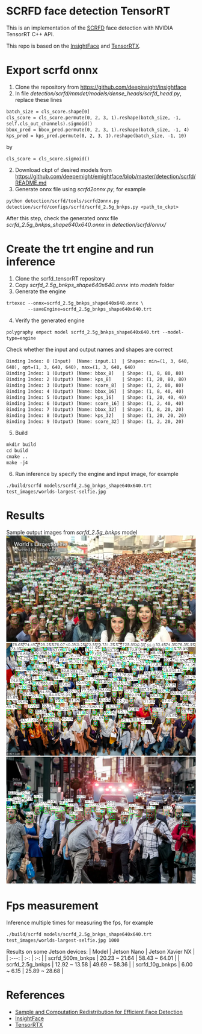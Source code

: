 # SCRFD face detection TensorRT
This is an implementation of the [SCRFD](https://arxiv.org/pdf/2105.04714.pdf) face detection with NVIDIA TensorRT C++ API.

This repo is based on the [InsightFace](https://github.com/deepinsight/insightface) and [TensorRTX](https://github.com/wang-xinyu/tensorrtx).

# Export scrfd onnx
1. Clone the repository from https://github.com/deepinsight/insightface
2. In file <em>detection/scrfd/mmdet/models/dense_heads/scrfd_head.py</em>, replace these lines
```
batch_size = cls_score.shape[0]
cls_score = cls_score.permute(0, 2, 3, 1).reshape(batch_size, -1, self.cls_out_channels).sigmoid()
bbox_pred = bbox_pred.permute(0, 2, 3, 1).reshape(batch_size, -1, 4)
kps_pred = kps_pred.permute(0, 2, 3, 1).reshape(batch_size, -1, 10)
```
by 
```
cls_score = cls_score.sigmoid()
```
2. Download ckpt of desired models from https://github.com/deepemight/emightface/blob/master/detection/scrfd/README.md
3. Generate onnx file using <em>scrfd2onnx.py</em>, for example
```
python detection/scrfd/tools/scrfd2onnx.py detection/scrfd/configs/scrfd/scrfd_2.5g_bnkps.py <path_to_ckpt>
```
After this step, check the generated onnx file <em>scrfd_2.5g_bnkps_shape640x640.onnx</em> in <em>detection/scrfd/onnx/</em>
# Create the trt engine and run inference
1. Clone the scrfd_tensorRT repository
2. Copy <em>scrfd_2.5g_bnkps_shape640x640.onnx</em> into <em>models</em> folder
3. Generate the engine
```
trtexec --onnx=scrfd_2.5g_bnkps_shape640x640.onnx \
        --saveEngine=scrfd_2.5g_bnkps_shape640x640.trt 
```
4. Verify the generated engine
```
polygraphy empect model scrfd_2.5g_bnkps_shape640x640.trt --model-type=engine
```
Check whether the input and output names and shapes are correct
```
Binding Index: 0 (Input)  [Name: input.1]  | Shapes: min=(1, 3, 640, 640), opt=(1, 3, 640, 640), max=(1, 3, 640, 640)
Binding Index: 1 (Output) [Name: bbox_8]   | Shape: (1, 8, 80, 80)
Binding Index: 2 (Output) [Name: kps_8]    | Shape: (1, 20, 80, 80)
Binding Index: 3 (Output) [Name: score_8]  | Shape: (1, 2, 80, 80)
Binding Index: 4 (Output) [Name: bbox_16]  | Shape: (1, 8, 40, 40)
Binding Index: 5 (Output) [Name: kps_16]   | Shape: (1, 20, 40, 40)
Binding Index: 6 (Output) [Name: score_16] | Shape: (1, 2, 40, 40)
Binding Index: 7 (Output) [Name: bbox_32]  | Shape: (1, 8, 20, 20)
Binding Index: 8 (Output) [Name: kps_32]   | Shape: (1, 20, 20, 20)
Binding Index: 9 (Output) [Name: score_32] | Shape: (1, 2, 20, 20)
```
5. Build 
```
mkdir build
cd build
cmake ..
make -j4
```
6. Run inference by specify the engine and input image, for example
```
./build/scrfd models/scrfd_2.5g_bnkps_shape640x640.trt test_images/worlds-largest-selfie.jpg 
```
# Results
Sample output images from <em>scrfd_2.5g_bnkps</em> model
![](resources/1.png)
![](resources/2.png)
![](resources/3.png)
# Fps measurement
Inference multiple times for measuring the fps, for example
```
./build/scrfd models/scrfd_2.5g_bnkps_shape640x640.trt test_images/worlds-largest-selfie.jpg 1000
```
Results on some Jetson devices:
| Model | Jetson Nano  | Jetson Xavier NX  |
| :---:   | :-: | :-: |
| scrfd_500m_bnkps | 20.23 ~ 21.64 | 58.43 ~ 64.01 |
| scrfd_2.5g_bnkps | 12.92 ~ 13.58 | 49.69 ~ 58.36 |
| scrfd_10g_bnkps | 6.00 ~ 6.15 | 25.89 ~ 28.68 |

# References
- [Sample and Computation Redistribution for Efficient Face Detection](https://arxiv.org/pdf/2105.04714.pdf)
- [InsightFace](https://github.com/deepinsight/insightface)
- [TensorRTX](https://github.com/wang-xinyu/tensorrtx)
